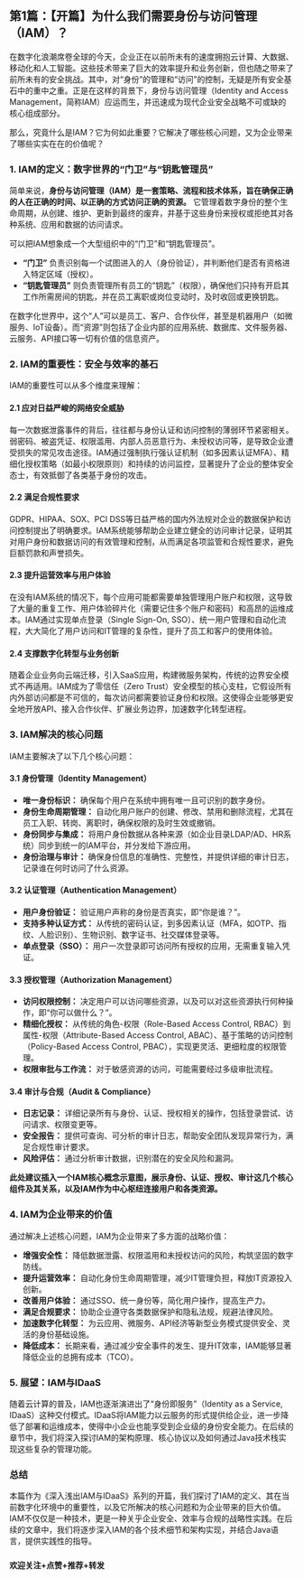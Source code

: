 ## 第1篇：【开篇】为什么我们需要身份与访问管理（IAM）？

在数字化浪潮席卷全球的今天，企业正在以前所未有的速度拥抱云计算、大数据、移动化和人工智能。这些技术带来了巨大的效率提升和业务创新，但也随之带来了前所未有的安全挑战。其中，对“身份”的管理和“访问”的控制，无疑是所有安全基石中的重中之重。正是在这样的背景下，身份与访问管理（Identity and Access Management，简称IAM）应运而生，并迅速成为现代企业安全战略不可或缺的核心组成部分。

那么，究竟什么是IAM？它为何如此重要？它解决了哪些核心问题，又为企业带来了哪些实实在在的价值呢？

### 1. IAM的定义：数字世界的“门卫”与“钥匙管理员”

简单来说，**身份与访问管理（IAM）是一套策略、流程和技术体系，旨在确保正确的人在正确的时间、以正确的方式访问正确的资源。** 它管理着数字身份的整个生命周期，从创建、维护、更新到最终的废弃，并基于这些身份来授权或拒绝其对各种系统、应用和数据的访问请求。

可以把IAM想象成一个大型组织中的“门卫”和“钥匙管理员”。
* **“门卫”** 负责识别每一个试图进入的人（身份验证），并判断他们是否有资格进入特定区域（授权）。
* **“钥匙管理员”** 则负责管理所有员工的“钥匙”（权限），确保他们只持有开启其工作所需房间的钥匙，并在员工离职或岗位变动时，及时收回或更换钥匙。

在数字化世界中，这个“人”可以是员工、客户、合作伙伴，甚至是机器用户（如微服务、IoT设备）。而“资源”则包括了企业内部的应用系统、数据库、文件服务器、云服务、API接口等一切有价值的信息资产。

### 2. IAM的重要性：安全与效率的基石

IAM的重要性可以从多个维度来理解：

#### 2.1 应对日益严峻的网络安全威胁

每一次数据泄露事件的背后，往往都与身份认证和访问控制的薄弱环节紧密相关。弱密码、被盗凭证、权限滥用、内部人员恶意行为、未授权访问等，是导致企业遭受损失的常见攻击途径。IAM通过强制执行强认证机制（如多因素认证MFA）、精细化授权策略（如最小权限原则）和持续的访问监控，显著提升了企业的整体安全态士，有效抵御了各类基于身份的攻击。

#### 2.2 满足合规性要求

GDPR、HIPAA、SOX、PCI DSS等日益严格的国内外法规对企业的数据保护和访问控制提出了明确要求。IAM系统能够帮助企业建立健全的访问审计记录，证明其对用户身份和数据访问的有效管理和控制，从而满足各项监管和合规性要求，避免巨额罚款和声誉损失。

#### 2.3 提升运营效率与用户体验

在没有IAM系统的情况下，每个应用可能都需要单独管理用户账户和权限，这导致了大量的重复工作、用户体验碎片化（需要记住多个账户和密码）和高昂的运维成本。IAM通过实现单点登录（Single Sign-On, SSO）、统一用户管理和自动化流程，大大简化了用户访问和IT管理的复杂性，提升了员工和客户的使用体验。

#### 2.4 支撑数字化转型与业务创新

随着企业业务向云端迁移，引入SaaS应用，构建微服务架构，传统的边界安全模式不再适用。IAM成为了零信任（Zero Trust）安全模型的核心支柱，它假设所有内外部访问都是不可信的，每次访问都需要验证身份和权限。这使得企业能够更安全地开放API、接入合作伙伴、扩展业务边界，加速数字化转型进程。

### 3. IAM解决的核心问题

IAM主要解决了以下几个核心问题：

#### 3.1 身份管理（Identity Management）

* **唯一身份标识：** 确保每个用户在系统中拥有唯一且可识别的数字身份。
* **身份生命周期管理：** 自动化用户账户的创建、修改、禁用和删除流程，尤其在员工入职、转岗、离职时，确保权限的及时生效或撤销。
* **身份同步与集成：** 将用户身份数据从各种来源（如企业目录LDAP/AD、HR系统）同步到统一的IAM平台，并分发给下游应用。
* **身份治理与审计：** 确保身份信息的准确性、完整性，并提供详细的审计日志，记录谁在何时访问了什么资源。

#### 3.2 认证管理（Authentication Management）

* **用户身份验证：** 验证用户声称的身份是否真实，即“你是谁？”。
* **支持多种认证方式：** 从传统的密码认证，到多因素认证（MFA，如OTP、指纹、人脸识别）、生物识别、数字证书、社交媒体登录等。
* **单点登录（SSO）：** 用户一次登录即可访问所有授权的应用，无需重复输入凭证。

#### 3.3 授权管理（Authorization Management）

* **访问权限控制：** 决定用户可以访问哪些资源，以及可以对这些资源执行何种操作，即“你可以做什么？”。
* **精细化授权：** 从传统的角色-权限（Role-Based Access Control, RBAC）到属性-权限（Attribute-Based Access Control, ABAC）、基于策略的访问控制（Policy-Based Access Control, PBAC），实现更灵活、更细粒度的权限管理。
* **权限审批与工作流：** 对于敏感资源的访问，可能需要经过多级审批流程。

#### 3.4 审计与合规（Audit & Compliance）

* **日志记录：** 详细记录所有与身份、认证、授权相关的操作，包括登录尝试、访问请求、权限变更等。
* **安全报告：** 提供可查询、可分析的审计日志，帮助安全团队发现异常行为，满足合规性审计要求。
* **风险评估：** 通过分析审计数据，识别潜在的安全风险和漏洞。

**此处建议插入一个IAM核心概念示意图，展示身份、认证、授权、审计这几个核心组件及其关系，以及IAM作为中心枢纽连接用户和各类资源。**

### 4. IAM为企业带来的价值

通过解决上述核心问题，IAM为企业带来了多方面的战略价值：

* **增强安全性：** 降低数据泄露、权限滥用和未授权访问的风险，构筑坚固的数字防线。
* **提升运营效率：** 自动化身份生命周期管理，减少IT管理负担，释放IT资源投入创新。
* **改善用户体验：** 通过SSO、统一身份等，简化用户操作，提高生产力。
* **满足合规要求：** 协助企业遵守各类数据保护和隐私法规，规避法律风险。
* **加速数字化转型：** 为云应用、微服务、API经济等新型业务模式提供安全、灵活的身份基础设施。
* **降低成本：** 长期来看，通过减少安全事件的发生、提升IT效率，IAM能够显著降低企业的总拥有成本（TCO）。

### 5. 展望：IAM与IDaaS

随着云计算的普及，IAM也逐渐演进出了“身份即服务”（Identity as a Service, IDaaS）这种交付模式。IDaaS将IAM能力以云服务的形式提供给企业，进一步降低了部署和运维成本，使得中小企业也能享受到企业级的身份安全能力。在后续的章节中，我们将深入探讨IAM的架构原理、核心协议以及如何通过Java技术栈实现这些复杂的管理功能。

### 总结

本篇作为《深入浅出IAM与IDaaS》系列的开篇，我们探讨了IAM的定义、其在当前数字化环境中的重要性，以及它所解决的核心问题和为企业带来的巨大价值。IAM不仅仅是一种技术，更是一种关乎企业安全、效率与合规的战略性实践。在后续的文章中，我们将逐步深入IAM的各个技术细节和架构实现，并结合Java语言，提供实践性的指导。

###

**欢迎关注+点赞+推荐+转发**